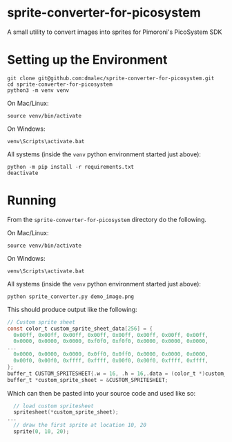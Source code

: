 # sprite-converter-for-picosystem
A small utility to convert images into sprites for Pimoroni's PicoSystem SDK

# Setting up the Environment
```commandline
git clone git@github.com:dmalec/sprite-converter-for-picosystem.git
cd sprite-converter-for-picosystem
python3 -m venv venv
```

On Mac/Linux:
```commandline
source venv/bin/activate
```

On Windows:
```commandline
venv\Scripts\activate.bat
```

All systems (inside the `venv` python environment started just above):
```commandline
python -m pip install -r requirements.txt
deactivate
```

# Running
From the `sprite-converter-for-picosystem` directory do the following.

On Mac/Linux:
```commandline
source venv/bin/activate
```

On Windows:
```commandline
venv\Scripts\activate.bat
```

All systems (inside the `venv` python environment started just above):
```commandline
python sprite_converter.py demo_image.png 
```

This should produce output like the following:
```c
// Custom sprite sheet
const color_t custom_sprite_sheet_data[256] = {
  0x00ff, 0x00ff, 0x00ff, 0x00ff, 0x00ff, 0x00ff, 0x00ff, 0x00ff,
  0x0000, 0x0000, 0x0000, 0xf0f0, 0xf0f0, 0x0000, 0x0000, 0x0000,
...
  0x0000, 0x0000, 0x0000, 0x0ff0, 0x0ff0, 0x0000, 0x0000, 0x0000,
  0x00f0, 0x00f0, 0xffff, 0xffff, 0x00f0, 0x00f0, 0xffff, 0xffff,
};
buffer_t CUSTOM_SPRITESHEET{.w = 16, .h = 16,.data = (color_t *)custom_sprite_sheet_data};
buffer_t *custom_sprite_sheet = &CUSTOM_SPRITESHEET;
```

Which can then be pasted into your source code and used like so:
```c
  // load custom spritesheet
  spritesheet(*custom_sprite_sheet);
...
  // draw the first sprite at location 10, 20
  sprite(0, 10, 20);

